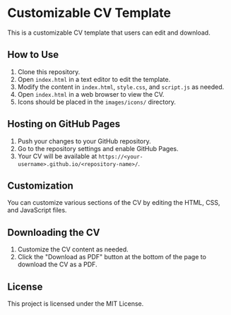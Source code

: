 # Customizable CV Template

This is a customizable CV template that users can edit and download.

## How to Use

1. Clone this repository.
2. Open `index.html` in a text editor to edit the template.
3. Modify the content in `index.html`, `style.css`, and `script.js` as needed.
4. Open `index.html` in a web browser to view the CV.
5. Icons should be placed in the `images/icons/` directory.

## Hosting on GitHub Pages

1. Push your changes to your GitHub repository.
2. Go to the repository settings and enable GitHub Pages.
3. Your CV will be available at `https://<your-username>.github.io/<repository-name>/`.

## Customization

You can customize various sections of the CV by editing the HTML, CSS, and JavaScript files.

## Downloading the CV

1. Customize the CV content as needed.
2. Click the "Download as PDF" button at the bottom of the page to download the CV as a PDF.

## License

This project is licensed under the MIT License.
